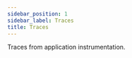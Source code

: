 ```yaml
---
sidebar_position: 1
sidebar_label: Traces
title: Traces
---
```


Traces from application instrumentation.


